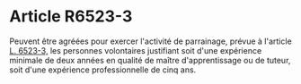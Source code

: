 # Article R6523-3

 

  
Peuvent être agréées pour exercer l'activité de parrainage, prévue à l'article [L. 6523-3,][1] les personnes volontaires justifiant soit d'une expérience minimale de deux années en qualité de maître d'apprentissage ou de tuteur, soit d'une expérience professionnelle de cinq ans.

 [1]: /affichCodeArticle.do?cidTexte=LEGITEXT000006072050&idArticle=LEGIARTI000006904501&dateTexte=&categorieLien=cid